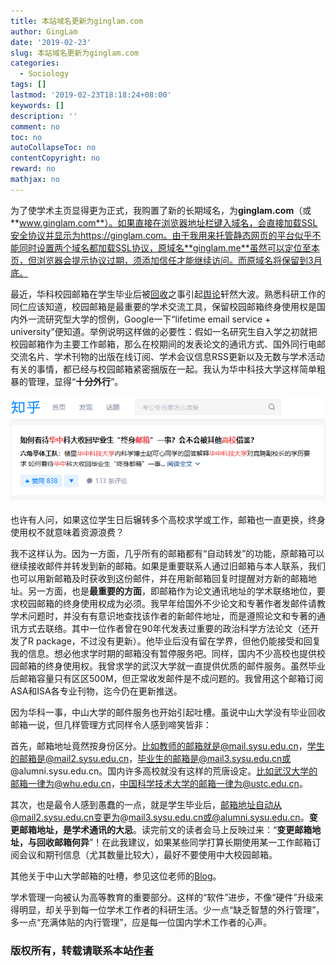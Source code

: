 ```yaml
---
title: 本站域名更新为ginglam.com
author: GingLam
date: '2019-02-23'
slug: 本站域名更新为ginglam.com
categories:
  - Sociology
tags: []
lastmod: '2019-02-23T18:18:24+08:00'
keywords: []
description: ''
comment: no
toc: no
autoCollapseToc: no
contentCopyright: no
reward: no
mathjax: no
---
```


为了使学术主页显得更为正式，我购置了新的长期域名，为**ginglam.com**（或**www.ginglam.com**）。如果直接在浏览器地址栏键入域名，会直接加载SSL安全协议并显示为https://ginglam.com。由于我用来托管静态网页的平台似乎不能同时设置两个域名都加载SSL协议，原域名**ginglam.me**虽然可以定位至本页，但浏览器会提示协议过期，须添加信任才能继续访问。而原域名将保留到3月底。

最近，华科校园邮箱在学生毕业后被[回收](https://www.ithome.com/html/it/408043.htm)之事引起[舆论](https://www.zhihu.com/search?type=content&q=%E5%8D%8E%E4%B8%AD%E7%A7%91%E6%8A%80%E5%A4%A7%E5%AD%A6%20%E9%82%AE%E7%AE%B1)轩然大波。熟悉科研工作的同仁应该知道，校园邮箱是最重要的学术交流工具，保留校园邮箱终身使用权是国内外一流研究型大学的惯例，Google一下“lifetime email service + university”便知道。举例说明这样做的必要性：假如一名研究生自入学之初就把校园邮箱作为主要工作邮箱，那么在校期间的发表论文的通讯方式、国外同行电邮交流名片、学术刊物的出版在线订阅、学术会议信息RSS更新以及无数与学术活动有关的事情，都已经与校园邮箱紧密捆版在一起。我认为华中科技大学这样简单粗暴的管理，显得“**十分外行**”。

<div align=center><img src="https://raw.githubusercontent.com/GingLam/Storage/master/%E9%82%AE%E7%AE%B1.png"></div>
<div align=center>
</div>

<!--more-->

也许有人问，如果这位学生日后辗转多个高校求学或工作，邮箱也一直更换，终身使用权不就意味着资源浪费？

我不这样认为。因为一方面，几乎所有的邮箱都有“自动转发”的功能，原邮箱可以继续接收邮件并转发到新的邮箱。如果是重要联系人通过旧邮箱与本人联系，我们也可以用新邮箱及时获收到这份邮件，并在用新邮箱回复时提醒对方新的邮箱地址。另一方面，也是**最重要的方面**，即邮箱作为论文通讯地址的学术联络地位，要求校园邮箱的终身使用权成为必须。我早年给国外不少论文和专著作者发邮件请教学术问题时，并没有有意识地查找该作者的新邮件地址，而是遵照论文和专著的通讯方式去联络。其中一位作者曾在90年代发表过重要的政治科学方法论文（还开发了R package，不过没有更新）。他毕业后没有留在学界，但他仍能接受和回复我的信息。想必他求学时期的邮箱没有暂停服务吧。同样，国内不少高校也提供校园邮箱的终身使用权。我曾求学的武汉大学就一直提供优质的邮件服务。虽然毕业后邮箱容量只有区区500M，但正常收发邮件是不成问题的。我曾用这个邮箱订阅ASA和ISA各专业刊物，迄今仍在更新推送。

因为华科一事，中山大学的邮件服务也开始引起吐槽。虽说中山大学没有毕业回收邮箱一说，但几样管理方式同样令人感到啼笑皆非：

首先，邮箱地址竟然按身份区分。比如教师的邮箱就是@mail.sysu.edu.cn，学生的邮箱是@mail2.sysu.edu.cn，毕业生的邮箱是@mail3.sysu.edu.cn或@alumni.sysu.edu.cn。国内许多高校就没有这样的荒唐设定。比如武汉大学的邮箱一律为@whu.edu.cn，中国科学技术大学的邮箱一律为@ustc.edu.cn。

其次，也是最令人感到愚蠢的一点，就是学生毕业后，邮箱地址自动从@mail2.sysu.edu.cn变更为@mail3.sysu.edu.cn或@alumni.sysu.edu.cn。**变更邮箱地址，是学术通讯的大忌**。读完前文的读者会马上反映过来：“**变更邮箱地址，与回收邮箱何异**”！在此我建议，如果某些同学打算长期使用某一工作邮箱订阅会议和期刊信息（尤其数量比较大），最好不要使用中大校园邮箱。

其他关于中山大学邮箱的吐槽，参见这位老师的[Blog](https://blog.csdn.net/iteye_7457/article/details/81856932)。

学术管理一向被认为高等教育的重要部分。这样的“软件”进步，不像“硬件”升级来得明显，却关乎到每一位学术工作者的科研生活。少一点“缺乏智慧的外行管理”，多一点“充满体贴的内行管理”，应是每一位国内学术工作者的心声。

### 版权所有，转载请联系本站[作者](mailto:linj83@mail2.sysu.edu.cn)
